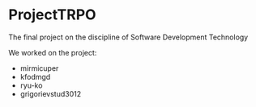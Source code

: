 # ProjectTRPO
The final project on the discipline of Software Development Technology

We worked on the project:
* mirmicuper
* kfodmgd
* ryu-ko 
* grigorievstud3012
